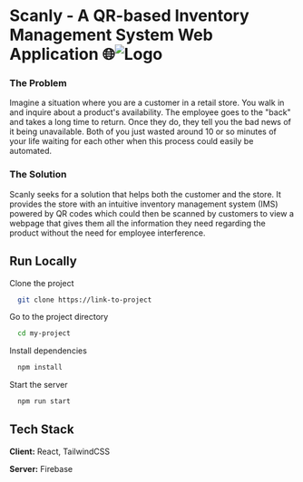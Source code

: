 #  Scanly - A QR-based Inventory Management System Web Application 🌐![Logo](https://i.imgur.com/SnPlQUE.png)

### **The Problem**
Imagine a situation where you are a customer in a retail store. You walk in and inquire about a product's availability. The employee goes to the "back" and takes a long time to return. Once they do, they tell you the bad news of it being unavailable. Both of you just wasted around 10 or so minutes of your life waiting for each other when this process could easily be automated.

### **The Solution**
Scanly seeks for a solution that helps both the customer and the store. It provides the store with an intuitive inventory management system (IMS) powered by QR codes which could then be scanned by customers to view a webpage that gives them all the information they need regarding the product without the need for employee interference.
## Run Locally 
Clone the project

```bash
  git clone https://link-to-project
```

Go to the project directory

```bash
  cd my-project
```

Install dependencies

```bash
  npm install
```

Start the server

```bash
  npm run start
```
## Tech Stack

**Client:** React, TailwindCSS

**Server:** Firebase